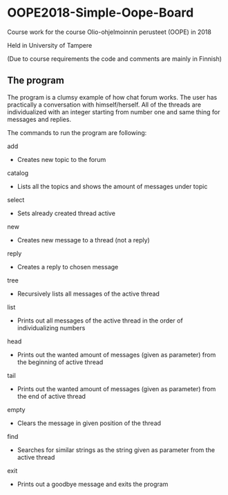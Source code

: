 # OOPE2018-Simple-Oope-Board

Course work for the course Olio-ohjelmoinnin perusteet (OOPE) in 2018

Held in University of Tampere

(Due to course requirements the code and comments are mainly in Finnish)

## The program

The program is a clumsy example of how chat forum works. The user has practically a conversation with himself/herself.
All of the threads are individualized with an integer starting from number one and same thing for messages and replies.

The commands to run the program are following:

add <topic>
  - Creates new topic to the forum
  
catalog
  - Lists all the topics and shows the amount of messages under topic
  
select <number>
  - Sets already created thread active
  
new <message> <possible file>
  - Creates new message to a thread (not a reply)
  
reply <number> <message>
  - Creates a reply to chosen message
  
tree
  - Recursively lists all messages of the active thread
  
list
  - Prints out all messages of the active thread in the order of individualizing numbers
  
head <number>
  - Prints out the wanted amount of messages (given as parameter) from the beginning of active thread
  
tail <number>
  - Prints out the wanted amount of messages (given as parameter) from the end of active thread
  
empty <number>
  - Clears the message in given position of the thread
  
find <string>
  - Searches for similar strings as the string given as parameter from the active thread
  
exit
  - Prints out a goodbye message and exits the program
